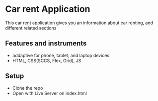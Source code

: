 # Car rent Application
This car rent application gives you an information about car renting, and different related sections

## Features and instruments
- addaptive for phone, tablet, and laptop devices
- HTML, CSS(SCCS, Flex, Grid), JS

## Setup
- Clone the repo
- Open with Live Server on index.html
